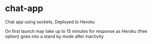 # chat-app
Chat app using sockets, Deployed to Heroku


On first launch may take up to 15 minutes for response as Heroku (free option) goes into a stand by mode after inactivity
